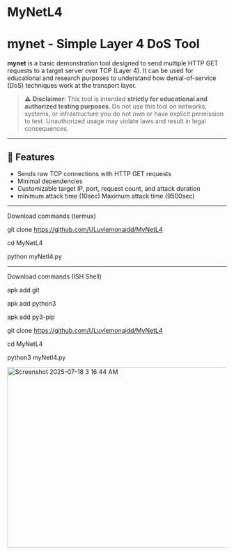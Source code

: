 
# MyNetL4
# mynet - Simple Layer 4 DoS Tool

**mynet** is a basic demonstration tool designed to send multiple HTTP GET requests to a target server over TCP (Layer 4). It can be used for educational and research purposes to understand how denial-of-service (DoS) techniques work at the transport layer.

> ⚠️ **Disclaimer**: This tool is intended **strictly for educational and authorized testing purposes**. Do not use this tool on networks, systems, or infrastructure you do not own or have explicit permission to test. Unauthorized usage may violate laws and result in legal consequences.

---

## 🔧 Features

- Sends raw TCP connections with HTTP GET requests
- Minimal dependencies
- Customizable target IP, port, request count, and attack duration
- minimum attack time (10sec) Maximum attack time (9500sec)

---

Download commands (termux)

git clone https://github.com/ULuvlemonaidd/MyNetL4

cd MyNetL4

python myNetl4.py

--- 
Download commands (ISH Shell)

apk add git 

apk add python3

apk add py3-pip

git clone https://github.com/ULuvlemonaidd/MyNetL4

cd MyNetL4

python3 myNetl4.py

<img width="616" height="415" alt="Screenshot 2025-07-18 3 16 44 AM" src="https://github.com/user-attachments/assets/12a81256-c5d2-4bde-badd-fa2dda453f8f" />
